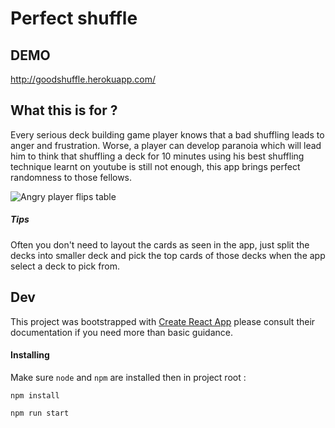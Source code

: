 # Perfect shuffle 

## DEMO
http://goodshuffle.herokuapp.com/

## What this is for  ? 
Every serious deck building game player knows that a bad shuffling leads to anger and frustration. Worse, a player can develop paranoia which will lead him to think that shuffling a deck for 10 minutes using his best shuffling technique learnt on youtube is still not enough, this app brings perfect randomness to those fellows. 

![Angry player flips table](https://media.giphy.com/media/s0FsE5TsEF8g8/giphy.gif) 
##### Tips
Often you don't need to layout the cards as seen in the app, just split the decks into smaller deck and pick the top cards of those decks when the app select a deck to pick from.

## Dev
This project was bootstrapped with [Create React App](https://github.com/facebookincubator/create-react-app) please consult their documentation if you need more than basic guidance.
#### Installing
Make sure `node` and `npm` are installed then in project root : 
```
npm install
```
```
npm run start
```
